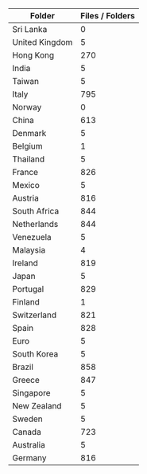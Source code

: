 | Folder         |   Files / Folders |
|----------------|-------------------|
| Sri Lanka      |                 0 |
| United Kingdom |                 5 |
| Hong Kong      |               270 |
| India          |                 5 |
| Taiwan         |                 5 |
| Italy          |               795 |
| Norway         |                 0 |
| China          |               613 |
| Denmark        |                 5 |
| Belgium        |                 1 |
| Thailand       |                 5 |
| France         |               826 |
| Mexico         |                 5 |
| Austria        |               816 |
| South Africa   |               844 |
| Netherlands    |               844 |
| Venezuela      |                 5 |
| Malaysia       |                 4 |
| Ireland        |               819 |
| Japan          |                 5 |
| Portugal       |               829 |
| Finland        |                 1 |
| Switzerland    |               821 |
| Spain          |               828 |
| Euro           |                 5 |
| South Korea    |                 5 |
| Brazil         |               858 |
| Greece         |               847 |
| Singapore      |                 5 |
| New Zealand    |                 5 |
| Sweden         |                 5 |
| Canada         |               723 |
| Australia      |                 5 |
| Germany        |               816 |